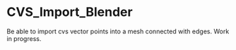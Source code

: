 # CVS_Import_Blender
Be able to import cvs vector points into a mesh connected with edges. Work in progress.
